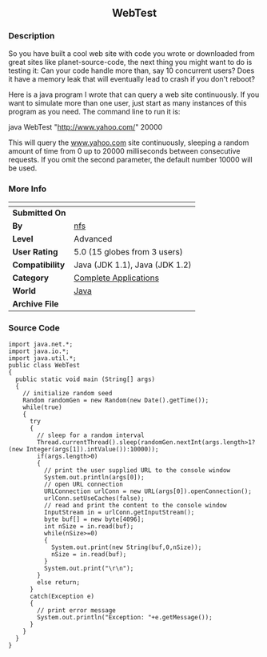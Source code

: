 ﻿<div align="center">

## WebTest


</div>

### Description

So you have built a cool web site with code you wrote or downloaded from great sites like planet-source-code, the next thing you might want to do is testing it: Can your code handle more than, say 10 concurrent users? Does it have a memory leak that will eventually lead to crash if you don't reboot?

Here is a java program I wrote that can query a web site continuously. If you want to simulate more than one user, just start as many instances of this program as you need. The command line to run it is:

java WebTest "http://www.yahoo.com/" 20000

This will query the www.yahoo.com site continuously, sleeping a random amount of time from 0 up to 20000 milliseconds between consecutive requests. If you omit the second parameter, the default number 10000 will be used.
 
### More Info
 


<span>             |<span>
---                |---
**Submitted On**   |
**By**             |[nfs](https://github.com/Planet-Source-Code/PSCIndex/blob/master/ByAuthor/nfs.md)
**Level**          |Advanced
**User Rating**    |5.0 (15 globes from 3 users)
**Compatibility**  |Java \(JDK 1\.1\), Java \(JDK 1\.2\)
**Category**       |[Complete Applications](https://github.com/Planet-Source-Code/PSCIndex/blob/master/ByCategory/complete-applications__2-64.md)
**World**          |[Java](https://github.com/Planet-Source-Code/PSCIndex/blob/master/ByWorld/java.md)
**Archive File**   |[](https://github.com/Planet-Source-Code/nfs-webtest__2-2560/archive/master.zip)





### Source Code

```
import java.net.*;
import java.io.*;
import java.util.*;
public class WebTest
{
  public static void main (String[] args)
  {
    // initialize random seed
    Random randomGen = new Random(new Date().getTime());
    while(true)
    {
      try
      {
        // sleep for a random interval
        Thread.currentThread().sleep(randomGen.nextInt(args.length>1?(new Integer(args[1]).intValue()):10000));
        if(args.length>0)
        {
          // print the user supplied URL to the console window
          System.out.println(args[0]);
          // open URL connection
          URLConnection urlConn = new URL(args[0]).openConnection();
          urlConn.setUseCaches(false);
          // read and print the content to the console window
          InputStream in = urlConn.getInputStream();
          byte buf[] = new byte[4096];
          int nSize = in.read(buf);
          while(nSize>=0)
          {
            System.out.print(new String(buf,0,nSize));
            nSize = in.read(buf);
          }
          System.out.print("\r\n");
        }
        else return;
      }
      catch(Exception e)
      {
        // print error message
        System.out.println("Exception: "+e.getMessage());
      }
    }
  }
}
```


